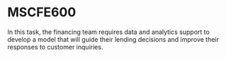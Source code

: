 # MSCFE600
In this task, the financing team requires data and analytics support to develop a model that will guide their lending decisions and improve their responses to customer inquiries. 
